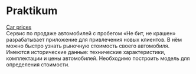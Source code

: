 # Praktikum
[Car prices](https://github.com/KrlvIvn/Praktikum/blob/main/2021-04-12_10_Gradient.ipynb)  
Сервис по продаже автомобилей с пробегом «Не бит, не крашен» разрабатывает приложение для привлечения новых клиентов. 
В нём можно быстро узнать рыночную стоимость своего автомобиля. Имеются исторические данные: технические характеристики, комплектации и цены автомобилей. 
Необходимо построить модель для определения стоимости.


